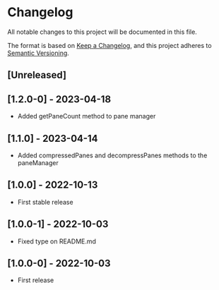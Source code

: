 # Changelog
All notable changes to this project will be documented in this file.

The format is based on [Keep a Changelog](https://keepachangelog.com/en/1.0.0/),
and this project adheres to [Semantic Versioning](https://semver.org/spec/v2.0.0.html).

## [Unreleased]

## [1.2.0-0] - 2023-04-18
- Added getPaneCount method to pane manager

## [1.1.0] - 2023-04-14
- Added compressedPanes and decompressPanes methods to the paneManager

## [1.0.0] - 2022-10-13
- First stable release 

## [1.0.0-1] - 2022-10-03
- Fixed type on README.md

## [1.0.0-0] - 2022-10-03
- First release

